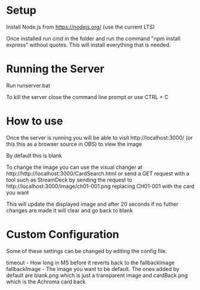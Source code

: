 # Setup

Install Node.js from https://nodejs.org/ (use the current LTS)

Once installed run cmd in the folder and run the command "npm install express" without quotes. This will install everything that is needed. 


# Running the Server

Run runserver.bat

To kill the server close the command line prompt or use CTRL + C

# How to use

Once the server is running you will be able to visit http://localhost:3000/ (or this this as a browser source in OBS) to view the image

By default this is blank

To change the image you can use the visual changer at http://http://localhost:3000/CardSearch.html or send a GET request with a tool such as StreamDeck by sending the request to http://localhost:3000/image/ch01-001.png replacing CH01-001 with the card you want

This will update the displayed image and after 20 seconds if no futher changes are made it will clear and go back to blank

# Custom Configuration

Some of these settings can be changed by editing the config file.

timeout - How long in MS before it reverts back to the fallbackImage
fallbackImage - The image you want to be default. The ones added by default are blank.png which is just a transparent image and cardBack.png which is the Achroma card back
